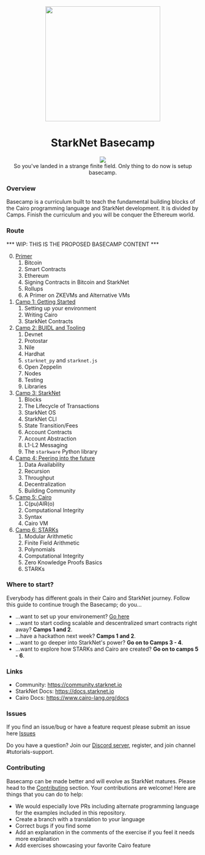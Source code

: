 <div align="center">
    <img src="./misc/basecamp.png" style="width: 300px">
    <h1>StarkNet Basecamp</h1>
</div>

<p align="center">
    <a href="https://starkware.co/">
        <img src="https://img.shields.io/badge/powered_by-StarkWare-navy">
    </a>
    <br>
    <span>
        So you've landed in a strange finite field. Only thing to do now is setup basecamp.
    </span>
</p>

### Overview

Basecamp is a curriculum built to teach the fundamental building blocks of the Cairo programming language and StarkNet development. It is divided by Camps. Finish the curriculum and you will be conquer the Ethereum world.


### Route

*** WIP: THIS IS THE PROPOSED BASECAMP CONTENT ***

0. [Primer](./primer/)
   1. Bitcoin
   2. Smart Contracts
   3. Ethereum
   4. Signing Contracts in Bitcoin and StarkNet
   5. Rollups
   6. A Primer on ZKEVMs and Alternative VMs
1. [Camp 1: Getting Started](./camp_1/)
   1. Setting up your environment
   2. Writing Cairo
   3. StarkNet Contracts
2. [Camp 2: BUIDL and Tooling](./camp_2/)
   1. Devnet
   2. Protostar
   3. Nile
   4. Hardhat
   5. `starknet_py` and `starknet.js`
   6. Open Zeppelin
   7. Nodes
   8. Testing
   9. Libraries
3. [Camp 3: StarkNet](./camp_3/)
   1. Blocks
   2. The Lifecycle of Transactions
   3. StarkNet OS
   4. StarkNet CLI
   5. State Transition/Fees
   6. Account Contracts
   7. Account Abstraction
   8. L1-L2 Messaging
   9. The `starkware` Python library
4. [Camp 4: Peering into the future](./camp_4/)
   1. Data Availability
   2. Recursion
   3. Throughput
   4. Decentralization
   5. Building Community
5. [Camp 5: Cairo](./camp_5/)
   1. C(pu)AIR(o)
   2. Computational Integrity
   3. Syntax
   4. Cairo VM
6. [Camp 6: STARKs](./camp_6/)
   1. Modular Arithmetic
   2. Finite Field Arithmetic
   3. Polynomials
   4. Computational Integrity
   5. Zero Knowledge Proofs Basics
   6. STARKs

### Where to start?

Everybody has different goals in their Cairo and StarkNet journey. Follow this guide to continue trough the Basecamp; do you...

* ...want to set up your environement? [Go here](./camp_1/README.md#setup)
* ...want to start coding scalable and descentralized smart contracts right away? **Camps 1 and 2**.
* ...have a hackathon next week? **Camps 1 and 2**.
* ...want to go deeper into StarkNet's power? **Go on to Camps 3 - 4**.
* ...want to explore how STARKs and Cairo are created? **Go on to camps 5 - 6**.


### Links

- Community: <https://community.starknet.io>
- StarkNet Docs: <https://docs.starknet.io>
- Cairo Docs: <https://www.cairo-lang.org/docs>

### Issues

If you find an issue/bug or have a feature request please submit an issue here
[Issues](https://github.com/starknet-edu/basecamp/issues)

Do you have a question? Join our [Discord server](https://starknet.io/discord), register, and join channel #tutorials-support.

### Contributing

Basecamp can be made better and will evolve as StarkNet matures. Please head to the
[Contributing](https://github.com/starknet-edu/basecamp/blob/main/CONTRIBUTING.md) section. Your contributions are welcome! Here are things that you can do to help:

- We would especially love PRs including alternate programming language for the examples included in this repository.
- Create a branch with a translation to your language
- Correct bugs if you find some
- Add an explanation in the comments of the exercise if you feel it needs more explanation
- Add exercises showcasing your favorite Cairo feature
